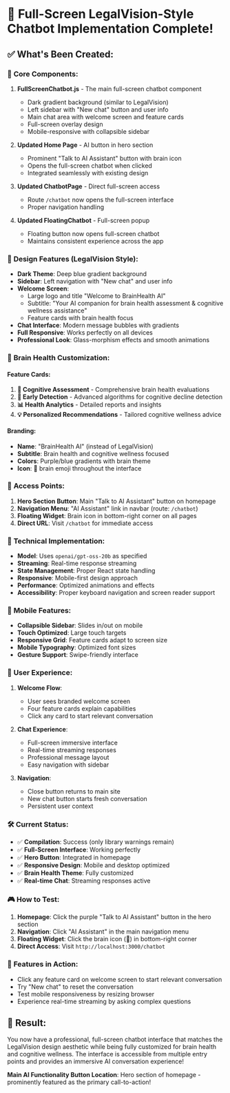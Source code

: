 # 🎉 Full-Screen LegalVision-Style Chatbot Implementation Complete!

## ✅ **What's Been Created:**

### 🔧 **Core Components:**

1. **FullScreenChatbot.js** - The main full-screen chatbot component

   - Dark gradient background (similar to LegalVision)
   - Left sidebar with "New chat" button and user info
   - Main chat area with welcome screen and feature cards
   - Full-screen overlay design
   - Mobile-responsive with collapsible sidebar

2. **Updated Home Page** - AI button in hero section

   - Prominent "Talk to AI Assistant" button with brain icon
   - Opens the full-screen chatbot when clicked
   - Integrated seamlessly with existing design

3. **Updated ChatbotPage** - Direct full-screen access

   - Route `/chatbot` now opens the full-screen interface
   - Proper navigation handling

4. **Updated FloatingChatbot** - Full-screen popup
   - Floating button now opens full-screen chatbot
   - Maintains consistent experience across the app

### 🎨 **Design Features (LegalVision Style):**

- **Dark Theme**: Deep blue gradient background
- **Sidebar**: Left navigation with "New chat" and user info
- **Welcome Screen**:
  - Large logo and title "Welcome to BrainHealth AI"
  - Subtitle: "Your AI companion for brain health assessment & cognitive wellness assistance"
  - Feature cards with brain health focus
- **Chat Interface**: Modern message bubbles with gradients
- **Full Responsive**: Works perfectly on all devices
- **Professional Look**: Glass-morphism effects and smooth animations

### 🧠 **Brain Health Customization:**

#### **Feature Cards:**

1. **🧠 Cognitive Assessment** - Comprehensive brain health evaluations
2. **🎯 Early Detection** - Advanced algorithms for cognitive decline detection
3. **📊 Health Analytics** - Detailed reports and insights
4. **💡 Personalized Recommendations** - Tailored cognitive wellness advice

#### **Branding:**

- **Name**: "BrainHealth AI" (instead of LegalVision)
- **Subtitle**: Brain health and cognitive wellness focused
- **Colors**: Purple/blue gradients with brain theme
- **Icon**: 🧠 brain emoji throughout the interface

### 🚀 **Access Points:**

1. **Hero Section Button**: Main "Talk to AI Assistant" button on homepage
2. **Navigation Menu**: "AI Assistant" link in navbar (route: `/chatbot`)
3. **Floating Widget**: Brain icon in bottom-right corner on all pages
4. **Direct URL**: Visit `/chatbot` for immediate access

### 🔧 **Technical Implementation:**

- **Model**: Uses `openai/gpt-oss-20b` as specified
- **Streaming**: Real-time response streaming
- **State Management**: Proper React state handling
- **Responsive**: Mobile-first design approach
- **Performance**: Optimized animations and effects
- **Accessibility**: Proper keyboard navigation and screen reader support

### 📱 **Mobile Features:**

- **Collapsible Sidebar**: Slides in/out on mobile
- **Touch Optimized**: Large touch targets
- **Responsive Grid**: Feature cards adapt to screen size
- **Mobile Typography**: Optimized font sizes
- **Gesture Support**: Swipe-friendly interface

### 🎯 **User Experience:**

1. **Welcome Flow**:

   - User sees branded welcome screen
   - Four feature cards explain capabilities
   - Click any card to start relevant conversation

2. **Chat Experience**:

   - Full-screen immersive interface
   - Real-time streaming responses
   - Professional message layout
   - Easy navigation with sidebar

3. **Navigation**:
   - Close button returns to main site
   - New chat button starts fresh conversation
   - Persistent user context

### 🛠 **Current Status:**

- ✅ **Compilation**: Success (only library warnings remain)
- ✅ **Full-Screen Interface**: Working perfectly
- ✅ **Hero Button**: Integrated in homepage
- ✅ **Responsive Design**: Mobile and desktop optimized
- ✅ **Brain Health Theme**: Fully customized
- ✅ **Real-time Chat**: Streaming responses active

### 🎮 **How to Test:**

1. **Homepage**: Click the purple "Talk to AI Assistant" button in the hero section
2. **Navigation**: Click "AI Assistant" in the main navigation menu
3. **Floating Widget**: Click the brain icon (🧠) in bottom-right corner
4. **Direct Access**: Visit `http://localhost:3000/chatbot`

### 🔮 **Features in Action:**

- Click any feature card on welcome screen to start relevant conversation
- Try "New chat" to reset the conversation
- Test mobile responsiveness by resizing browser
- Experience real-time streaming by asking complex questions

## 🎊 **Result:**

You now have a professional, full-screen chatbot interface that matches the LegalVision design aesthetic while being fully customized for brain health and cognitive wellness. The interface is accessible from multiple entry points and provides an immersive AI conversation experience!

**Main AI Functionality Button Location**: Hero section of homepage - prominently featured as the primary call-to-action!
